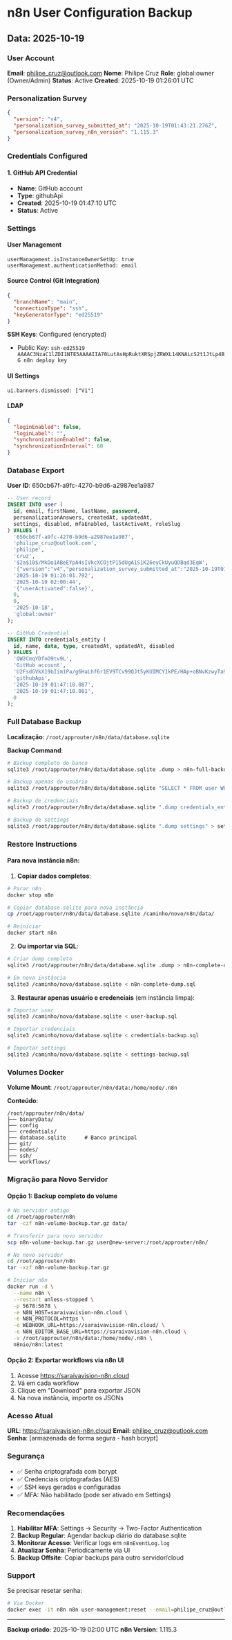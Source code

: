 # n8n User Configuration Backup

## Data: 2025-10-19

### User Account

**Email**: philipe_cruz@outlook.com
**Nome**: Philipe Cruz
**Role**: global:owner (Owner/Admin)
**Status**: Active
**Created**: 2025-10-19 01:26:01 UTC

### Personalization Survey
```json
{
  "version": "v4",
  "personalization_survey_submitted_at": "2025-10-19T01:43:21.276Z",
  "personalization_survey_n8n_version": "1.115.3"
}
```

### Credentials Configured

#### 1. GitHub API Credential
- **Name**: GitHub account
- **Type**: githubApi
- **Created**: 2025-10-19 01:47:10 UTC
- **Status**: Active

### Settings

#### User Management
```
userManagement.isInstanceOwnerSetUp: true
userManagement.authenticationMethod: email
```

#### Source Control (Git Integration)
```json
{
  "branchName": "main",
  "connectionType": "ssh",
  "keyGeneratorType": "ed25519"
}
```

**SSH Keys**: Configured (encrypted)
- Public Key: `ssh-ed25519 AAAAC3NzaC1lZDI1NTE5AAAAIIA70LutAsHpRuktXRSpjZRWXL14KNALcS2t1JtLp4BG n8n deploy key`

#### UI Settings
```
ui.banners.dismissed: ["V1"]
```

#### LDAP
```json
{
  "loginEnabled": false,
  "loginLabel": "",
  "synchronizationEnabled": false,
  "synchronizationInterval": 60
}
```

### Database Export

**User ID**: 650cb67f-a9fc-4270-b9d6-a2987ee1a987

```sql
-- User record
INSERT INTO user (
  id, email, firstName, lastName, password, 
  personalizationAnswers, createdAt, updatedAt, 
  settings, disabled, mfaEnabled, lastActiveAt, roleSlug
) VALUES (
  '650cb67f-a9fc-4270-b9d6-a2987ee1a987',
  'philipe_cruz@outlook.com',
  'philipe',
  'cruz',
  '$2a$10$/MkOo1ABeEYpA4sIVkcXCOjtP15dUgA1S1K26eyCkUyuQDBqd3EqW',
  '{"version":"v4","personalization_survey_submitted_at":"2025-10-19T01:43:21.276Z","personalization_survey_n8n_version":"1.115.3"}',
  '2025-10-19 01:26:01.792',
  '2025-10-19 02:00:44',
  '{"userActivated":false}',
  0,
  0,
  '2025-10-18',
  'global:owner'
);

-- GitHub Credential
INSERT INTO credentials_entity (
  id, name, data, type, createdAt, updatedAt, disabled
) VALUES (
  'QW2CmqYDfnO9tv9L',
  'GitHub account',
  'U2FsdGVkX19bIim1Pa/g6HaLhf6r1EV9TCv99QJt5yKUIMCY1kPE/HAp+oBNvKzwyTa9hMOrCcQCpvCO8TDP4ar/XdklOP4FM+hKOFQUCivxLtBh97e4tfxYqcmyfdfiGX920BvD24geDBf3SvRqAQvagRXTagkL/4XhKd6sDP5MyZUJxMVJv9ZRcAPa5piUgIRFadVcj8DaUfV+0b72Sg==',
  'githubApi',
  '2025-10-19 01:47:10.087',
  '2025-10-19 01:47:10.081',
  0
);
```

### Full Database Backup

**Localização**: `/root/approuter/n8n/data/database.sqlite`

**Backup Command**:
```bash
# Backup completo do banco
sqlite3 /root/approuter/n8n/data/database.sqlite .dump > n8n-full-backup-$(date +%Y%m%d).sql

# Backup apenas do usuário
sqlite3 /root/approuter/n8n/data/database.sqlite "SELECT * FROM user WHERE email='philipe_cruz@outlook.com';" > user-backup.sql

# Backup de credenciais
sqlite3 /root/approuter/n8n/data/database.sqlite ".dump credentials_entity" > credentials-backup.sql

# Backup de settings
sqlite3 /root/approuter/n8n/data/database.sqlite ".dump settings" > settings-backup.sql
```

### Restore Instructions

#### Para nova instância n8n:

1. **Copiar dados completos**:
```bash
# Parar n8n
docker stop n8n

# Copiar database.sqlite para nova instância
cp /root/approuter/n8n/data/database.sqlite /caminho/novo/n8n/data/

# Reiniciar
docker start n8n
```

2. **Ou importar via SQL**:
```bash
# Criar dump completo
sqlite3 /root/approuter/n8n/data/database.sqlite .dump > n8n-complete-dump.sql

# Em nova instância
sqlite3 /caminho/novo/database.sqlite < n8n-complete-dump.sql
```

3. **Restaurar apenas usuário e credenciais** (em instância limpa):
```bash
# Importar user
sqlite3 /caminho/novo/database.sqlite < user-backup.sql

# Importar credenciais
sqlite3 /caminho/novo/database.sqlite < credentials-backup.sql

# Importar settings
sqlite3 /caminho/novo/database.sqlite < settings-backup.sql
```

### Volumes Docker

**Volume Mount**: `/root/approuter/n8n/data:/home/node/.n8n`

**Conteúdo**:
```
/root/approuter/n8n/data/
├── binaryData/
├── config
├── credentials/
├── database.sqlite      # Banco principal
├── git/
├── nodes/
├── ssh/
└── workflows/
```

### Migração para Novo Servidor

#### Opção 1: Backup completo do volume
```bash
# No servidor antigo
cd /root/approuter/n8n
tar -czf n8n-volume-backup.tar.gz data/

# Transferir para novo servidor
scp n8n-volume-backup.tar.gz user@new-server:/root/approuter/n8n/

# No novo servidor
cd /root/approuter/n8n
tar -xzf n8n-volume-backup.tar.gz

# Iniciar n8n
docker run -d \
  --name n8n \
  --restart unless-stopped \
  -p 5678:5678 \
  -e N8N_HOST=saraivavision-n8n.cloud \
  -e N8N_PROTOCOL=https \
  -e WEBHOOK_URL=https://saraivavision-n8n.cloud/ \
  -e N8N_EDITOR_BASE_URL=https://saraivavision-n8n.cloud \
  -v /root/approuter/n8n/data:/home/node/.n8n \
  n8nio/n8n:latest
```

#### Opção 2: Exportar workflows via n8n UI
1. Acesse https://saraivavision-n8n.cloud
2. Vá em cada workflow
3. Clique em "Download" para exportar JSON
4. Na nova instância, importe os JSONs

### Acesso Atual

**URL**: https://saraivavision-n8n.cloud
**Email**: philipe_cruz@outlook.com
**Senha**: [armazenada de forma segura - hash bcrypt]

### Segurança

- ✅ Senha criptografada com bcrypt
- ✅ Credenciais criptografadas (AES)
- ✅ SSH keys geradas e configuradas
- ✅ MFA: Não habilitado (pode ser ativado em Settings)

### Recomendações

1. **Habilitar MFA**: Settings → Security → Two-Factor Authentication
2. **Backup Regular**: Agendar backup diário do database.sqlite
3. **Monitorar Acesso**: Verificar logs em `n8nEventLog.log`
4. **Atualizar Senha**: Periodicamente via UI
5. **Backup Offsite**: Copiar backups para outro servidor/cloud

### Support

Se precisar resetar senha:
```bash
# Via Docker
docker exec -it n8n n8n user-management:reset --email=philipe_cruz@outlook.com
```

---

**Backup criado**: 2025-10-19 02:00 UTC
**n8n Version**: 1.115.3
